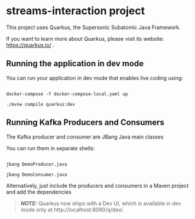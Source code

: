 # streams-interaction project

This project uses Quarkus, the Supersonic Subatomic Java Framework.

If you want to learn more about Quarkus, please visit its website: https://quarkus.io/ .

## Running the application in dev mode

You can run your application in dev mode that enables live coding using:
```shell script

docker-compose -f docker-compose-local.yaml up

./mvnw compile quarkus:dev
```

## Running Kafka Producers and Consumers

The Kafka producer and consumer are JBang Java main classes


You can run them in separate shells:
```shell script

jbang DemoProducer.java

jbang DemoConsumer.java
```

Alternatively, just include the producers and consumers in a Maven project and add the dependencies

> **_NOTE:_**  Quarkus now ships with a Dev UI, which is available in dev mode only at http://localhost:8080/q/dev/.

